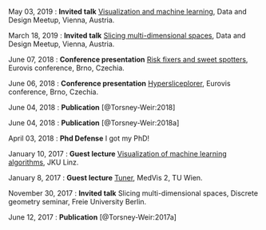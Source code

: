 
May 03, 2019
: **Invited talk** [Visualization and machine learning](/talks/2019-05-03_vis_and_ml.pdf), Data and Design Meetup, Vienna, Austria.

March 18, 2019
: **Invited talk** [Slicing multi-dimensional spaces](/talks/2019-03-18_data_and_design_talk.pdf), Data and Design Meetup, Vienna, Austria.

June 07, 2018
: **Conference presentation** [Risk fixers and sweet spotters](/talks/2018-06-07_risk_fixers_eurovis.html), Eurovis conference, Brno, Czechia.

June 06, 2018
: **Conference presentation** [Hypersliceplorer](/talks/2018-06-06_hypersliceplorer_eurovis.html), Eurovis conference, Brno, Czechia.

June 04, 2018
: **Publication** [@Torsney-Weir:2018]

June 04, 2018
: **Publication** [@Torsney-Weir:2018a]

April 03, 2018
: **Phd Defense** I got my PhD!

January 10, 2017
: **Guest lecture** [Visualization of machine learning algorithms](/talks/2018-01-10_machine_learning_vis.html), JKU Linz.

January 8, 2017
: **Guest lecture** [Tuner](/talks/2018-01-08_medvis_tuner.html), MedVis 2, TU Wien.

November 30, 2017
: **Invited talk** Slicing multi-dimensional spaces, 
  Discrete geometry seminar, Freie University Berlin.

June 12, 2017
: **Publication** [@Torsney-Weir:2017a]

